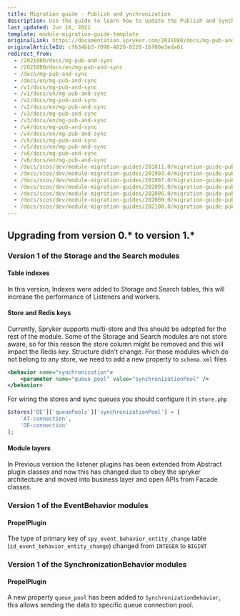 ```yaml
---
title: Migration guide - Publish and ynchronization
description: Use the guide to learn how to update the Publish and Synchronization module to a newer version.
last_updated: Jun 16, 2021
template: module-migration-guide-template
originalLink: https://documentation.spryker.com/2021080/docs/mg-pub-and-sync
originalArticleId: cf634bb3-f098-4820-8220-16f00e3eda61
redirect_from:
  - /2021080/docs/mg-pub-and-sync
  - /2021080/docs/en/mg-pub-and-sync
  - /docs/mg-pub-and-sync
  - /docs/en/mg-pub-and-sync
  - /v1/docs/mg-pub-and-sync
  - /v1/docs/en/mg-pub-and-sync
  - /v2/docs/mg-pub-and-sync
  - /v2/docs/en/mg-pub-and-sync
  - /v3/docs/mg-pub-and-sync
  - /v3/docs/en/mg-pub-and-sync
  - /v4/docs/mg-pub-and-sync
  - /v4/docs/en/mg-pub-and-sync
  - /v5/docs/mg-pub-and-sync
  - /v5/docs/en/mg-pub-and-sync
  - /v6/docs/mg-pub-and-sync
  - /v6/docs/en/mg-pub-and-sync
  - /docs/scos/dev/module-migration-guides/201811.0/migration-guide-publish-and-synchronization.html
  - /docs/scos/dev/module-migration-guides/201903.0/migration-guide-publish-and-synchronization.html
  - /docs/scos/dev/module-migration-guides/201907.0/migration-guide-publish-and-synchronization.html
  - /docs/scos/dev/module-migration-guides/202001.0/migration-guide-publish-and-synchronization.html
  - /docs/scos/dev/module-migration-guides/202005.0/migration-guide-publish-and-synchronization.html
  - /docs/scos/dev/module-migration-guides/202009.0/migration-guide-publish-and-synchronization.html
  - /docs/scos/dev/module-migration-guides/202108.0/migration-guide-publish-and-synchronization.html
---
```


## Upgrading from version 0.* to version 1.*

### Version 1 of the Storage and the Search modules

#### Table indexes

In this version, Indexes were added to Storage and Search tables, this will increase the performance of Listeners and workers.

#### Store and Redis keys

Currently, Spryker supports multi-store and this should be adopted for the rest of the module. Some of the Storage and Search modules are not store aware, so for this reason the store column might be removed and this will impact the Redis key. Structure didn't change. For those modules which do not belong to any store, we need to add a new property to `schema.xml` files

```xml
<behavior name="synchronization">
	<parameter name="queue_pool" value="synchronizationPool" />
</behavior>
```
For wiring the stores and sync queues you should configure it in `store.php`

```php
$stores['DE']['queuePools']['synchronizationPool'] = [
	'AT-connection',
	'DE-connection'
];
```
#### Module layers

In Previous version the listener plugins has been extended from Abstract plugin classes and now this has changed due to obey the spryker architecture and moved into business layer and open APIs from Facade classes.

### Version 1 of the EventBehavior modules

#### PropelPlugin

The type of primary key of `spy_event_behavior_entity_change` table (`id_event_behavior_entity_change`) changed from `INTEGER` to `BIGINT`

### Version 1 of the SynchronizationBehavior modules

#### PropelPlugin

A new property `queue_pool` has been added to `SynchronizationBehavior`, this allows sending the data to specific queue connection pool.
